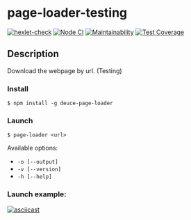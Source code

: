 # page-loader-testing

[![hexlet-check](https://github.com/PavelDeuce/page-loader-testing/actions/workflows/hexlet-check.yml/badge.svg)](https://github.com/PavelDeuce/page-loader-testing/actions/workflows/hexlet-check.yml)
[![Node CI](https://github.com/PavelDeuce/page-loader-testing/actions/workflows/nodejs.yml/badge.svg)](https://github.com/PavelDeuce/page-loader-testing/actions/workflows/nodejs.yml)
[![Maintainability](https://api.codeclimate.com/v1/badges/bba57768cb8f5f3d95f5/maintainability)](https://codeclimate.com/github/PavelDeuce/page-loader-testing/maintainability)
[![Test Coverage](https://api.codeclimate.com/v1/badges/bba57768cb8f5f3d95f5/test_coverage)](https://codeclimate.com/github/PavelDeuce/page-loader-testing/test_coverage)

## Description

Download the webpage by url. (Testing)

### Install

`$ npm install -g deuce-page-loader`

### Launch

`$ page-loader <url>`

Available options:

* `-o [--output]`
* `-v [--version]`
* `-h [--help]`

### Launch example:

[![asciicast](https://asciinema.org/a/nJNpxxUW4X6gQkmWW76NRNRzo.svg)](https://asciinema.org/a/nJNpxxUW4X6gQkmWW76NRNRzo)
